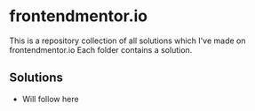 # frontendmentor.io

This is a repository collection of all solutions which I've made on frontendmentor.io
Each folder contains a solution. 

## Solutions

- Will follow here
